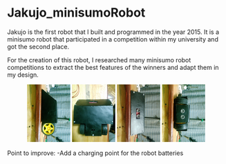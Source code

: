 # Jakujo_minisumoRobot
Jakujo is the first robot that I built and programmed in the year 2015. It is a minisumo robot that participated in a competition within my university and got the second place.

For the creation of this robot, I researched many minisumo robot competitions to extract the best features of the winners and adapt them in my design.  

<p align="center">
  <img title="a title" alt="Alt text" src="/Images/20151202_010417.jpg" style="width:100px;height:auto;">
  <img title="a title" alt="Alt text" src="/Images/20151202_010722.jpg" style="width:100px;height:auto;">
  <img title="a title" alt="Alt text" src="/Images/20151202_010308.jpg" style="width:100px;height:auto;">
  <img title="a title" alt="Alt text" src="/Images/20151202_010534.jpg" style="width:100px;height:auto;">
</p>

Point to improve: 
  -Add a charging point for the robot batteries
